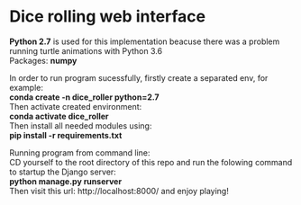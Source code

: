 # Dice rolling web interface

<b>Python 2.7</b> is used for this implementation beacuse there was a problem running turtle animations with Python 3.6<br />
Packages: <b>numpy</b>

In order to run program sucessfully, firstly create a separated env, for example:<br />
<b>conda create -n dice_roller python=2.7</b> <br />
Then activate created environment:</br>
<b>conda activate dice_roller</b></br>
Then install all needed modules using:<br />
<b>pip install -r requirements.txt</b>

Running program from command line:<br />
CD yourself to the root directory of this repo and run the folowing command to startup the Django server:<br />
<b>python manage.py runserver</b><br/>
Then visit this url: http://localhost:8000/ and enjoy playing!

